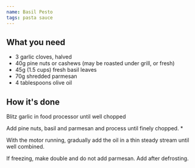 ```yaml
---
name: Basil Pesto
tags: pasta sauce
---
```


## What you need

* 3 garlic cloves, halved
* 40g pine nuts or cashews (may be roasted under grill, or fresh)
* 45g (1.5 cups) fresh basil leaves
* 70g shredded parmesan
* 4 tablespoons olive oil

<!-- break -->

## How it's done

Blitz garlic in food processor until well chopped

Add pine nuts, basil and parmesan and process until finely chopped. *

With the motor running, gradually add the oil in a thin steady stream until well combined.

If freezing, make double and do not add parmesan. Add after defrosting.
